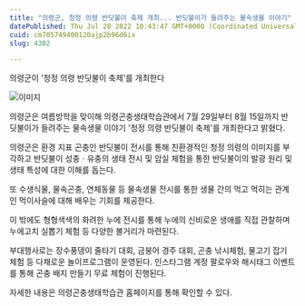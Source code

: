 ```yaml
---
title: "의령군, 청정 의령 반딧불이 축제 개최... 반딧불이가 들려주는 물속생물 이야기"
datePublished: Thu Jul 28 2022 10:43:47 GMT+0000 (Coordinated Universal Time)
cuid: cm705749400120ajp2b96d6ix
slug: 4302

---
```



의령군이 '청정 의령 반딧불이 축제'를 개최한다

![이미지](https://cdn.hashnode.com/res/hashnode/image/upload/v1739257814952/262689d2-629a-46c4-8e93-8943e36f7fc2.jpeg)

의령군은 여름방학을 맞이해 의령곤충생태학습관에서 7월 29일부터 8월 15일까지 반딧불이가 들려주는 물속생물 이야기 '청정 의령 반딧불이 축제'를 개최한다고 밝혔다.

의령군은 환경 지표 곤충인 반딧불이 전시를 통해 친환경적인 청정 의령의 이미지를 부각하고 반딧불이 성충ㆍ유충의 생태 전시 및 암실 체험을 통한 반딧불이의 발광 원리 및 생태 특성에 대한 이해를 돕는다.

또 수생식물, 물속곤충, 연체동물 등 물속생물 전시를 통한 생물 간의 먹고 먹히는 관계인 먹이사슬에 대해 배우는 기회를 제공한다.

이 밖에도 형형색색의 화려한 누에 전시를 통해 누에의 신비로운 생애를 직접 관찰하며 누에고치 실뽑기 체험 등 다양한 볼거리가 마련된다.

부대행사로는 장수풍뎅이 줄타기 대회, 금붕어 경주 대회, 곤충 낚시체험, 물고기 잡기 체험 등 다채로운 놀이프로그램이 운영된다. 인스타그램 계정 팔로우와 해시태그 이벤트를 통해 곤충 배지 만들기 무료 체험이 진행된다.

자세한 내용은 의령곤충생태학습관 홈페이지를 통해 확인할 수 있다.